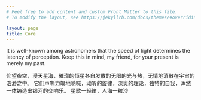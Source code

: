 ```yaml
---
# Feel free to add content and custom Front Matter to this file.
# To modify the layout, see https://jekyllrb.com/docs/themes/#overriding-theme-defaults

layout: page
title: Core
---
```


It is well-known among astronomers that the speed of light determines the latency of perception. Keep this in mind, my friend, for your present is merely my past.

仰望夜空，漫天星海，璀璨的恒星各自发散的无限的光与热，无情地消散在宇宙的浩渺之中。 它们声嘶力竭地呐喊，动听的旋律，深奥的理论，独特的自我，浑然一体铸造出银河的交响乐。 星歌一轻笛，人海一粒沙

